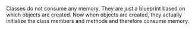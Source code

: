 Classes do not consume any memory. They are just a blueprint based on which objects are created. Now when objects are created, they actually initialize the class members and methods and therefore consume memory.